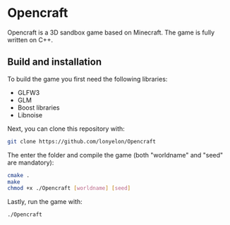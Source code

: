 # Opencraft

Opencraft is a 3D sandbox game based on Minecraft. The game is fully written on
C++.

## Build and installation

To build the game you first need the following libraries:
* GLFW3
* GLM
* Boost libraries
* Libnoise

Next, you can clone this repository with:
```bash
git clone https://github.com/lonyelon/Opencraft
```

The enter the folder and compile the game (both "worldname" and "seed" are mandatory):
```bash
cmake .
make
chmod +x ./Opencraft [worldname] [seed]
```

Lastly, run the game with:
```
./Opencraft
```
